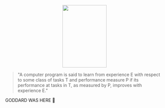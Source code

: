 <p align="center">
  <img width="140" height="200" src="https://github.com/PaulSpitzer/sphere-public/blob/main/sphere.png?raw=true">
</p>

> "A computer program is said to learn from experience E with respect to some class of tasks T and performance measure P if its performance at tasks in T, as measured by P, improves with experience E."

GODDARD WAS HERE 🚀

